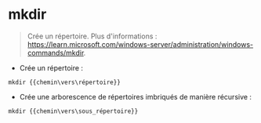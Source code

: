 # mkdir

> Crée un répertoire.
> Plus d'informations : <https://learn.microsoft.com/windows-server/administration/windows-commands/mkdir>.

- Crée un répertoire :

`mkdir {{chemin\vers\répertoire}}`

- Crée une arborescence de répertoires imbriqués de manière récursive :

`mkdir {{chemin\vers\sous_répertoire}}`